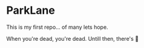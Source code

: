 # ParkLane
This is my first repo... of many lets hope. 

When you're dead, you're dead. Untill then, there's :pizza:
